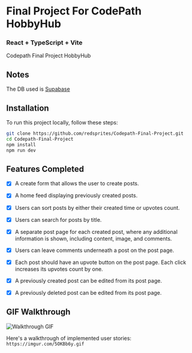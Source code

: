 # Final Project For CodePath HobbyHub

### React + TypeScript + Vite

Codepath Final Project HobbyHub

## Notes
The DB used is [Supabase](https://supabase.com/)
## Installation 
To run this project locally, follow these steps:
``` bash 
git clone https://github.com/redsprites/Codepath-Final-Project.git
cd Codepath-Final-Project
npm install
npm run dev
```

## Features Completed

- [x] A create form that allows the user to create posts.
- [x] A home feed displaying previously created posts.
- [x] Users can sort posts by either their created time or upvotes count.
- [x] Users can search for posts by title.
- [x] A separate post page for each created post, where any additional information is shown, including content, image, and comments.
- [x] Users can leave comments underneath a post on the post page.
- [x] Each post should have an upvote button on the post page. Each click increases its upvotes count by one.
- [x] A previously created post can be edited from its post page.
- [x] A previously deleted post can be edited from its post page.


## GIF Walkthrough
![Walkthrough GIF](https://imgur.com/5OKBb6y.gif 'Demo')

Here's a walkthrough of implemented user stories:
`https://imgur.com/5OKBb6y.gif`
